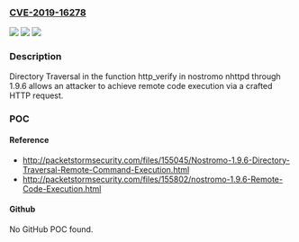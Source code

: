 ### [CVE-2019-16278](https://cve.mitre.org/cgi-bin/cvename.cgi?name=CVE-2019-16278)
![](https://img.shields.io/static/v1?label=Product&message=n%2Fa&color=blue)
![](https://img.shields.io/static/v1?label=Version&message=n%2Fa&color=blue)
![](https://img.shields.io/static/v1?label=Vulnerability&message=n%2Fa&color=brighgreen)

### Description

Directory Traversal in the function http_verify in nostromo nhttpd through 1.9.6 allows an attacker to achieve remote code execution via a crafted HTTP request.

### POC

#### Reference
- http://packetstormsecurity.com/files/155045/Nostromo-1.9.6-Directory-Traversal-Remote-Command-Execution.html
- http://packetstormsecurity.com/files/155802/nostromo-1.9.6-Remote-Code-Execution.html

#### Github
No GitHub POC found.

